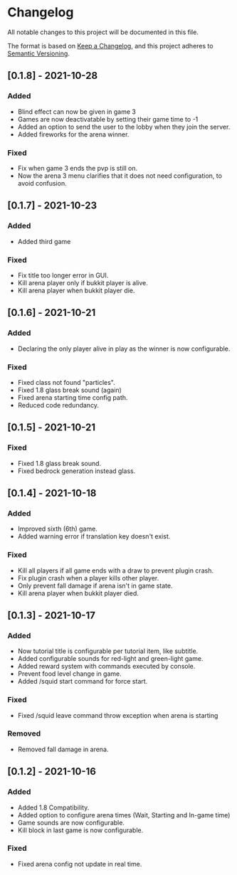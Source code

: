 # Changelog

All notable changes to this project will be documented in this file.

The format is based on [Keep a Changelog](https://keepachangelog.com/en/1.0.0/),
and this project adheres to [Semantic Versioning](https://semver.org/spec/v2.0.0.html).

## [0.1.8] - 2021-10-28

### Added

- Blind effect can now be given in game 3
- Games are now deactivatable by setting their game time to -1
- Added an option to send the user to the lobby when they join the server.
- Added fireworks for the arena winner.

### Fixed

- Fix when game 3 ends the pvp is still on.
- Now the arena 3 menu clarifies that it does not need configuration, to avoid confusion.

## [0.1.7] - 2021-10-23

### Added

- Added third game

### Fixed

- Fix title too longer error in GUI.
- Kill arena player only if bukkit player is alive.
- Kill arena player when bukkit player die.

## [0.1.6] - 2021-10-21

### Added

- Declaring the only player alive in play as the winner is now configurable.

### Fixed

- Fixed class not found "particles".
- Fixed 1.8 glass break sound (again)
- Fixed arena starting time config path.
- Reduced code redundancy.

## [0.1.5] - 2021-10-21

### Fixed

- Fixed 1.8 glass break sound.
- Fixed bedrock generation instead glass.

## [0.1.4] - 2021-10-18

### Added

- Improved sixth (6th) game.
- Added warning error if translation key doesn't exist.

### Fixed

- Kill all players if all game ends with a draw to prevent plugin crash.
- Fix plugin crash when a player kills other player.
- Only prevent fall damage if arena isn't in game state.
- Kill arena player when bukkit player died.

## [0.1.3] - 2021-10-17

### Added

- Now tutorial title is configurable per tutorial item, like subtitle.
- Added configurable sounds for red-light and green-light game.
- Added reward system with commands executed by console.
- Prevent food level change in game.
- Added /squid start command for force start.

### Fixed

- Fixed /squid leave command throw exception when arena is starting

### Removed

- Removed fall damage in arena.

## [0.1.2] - 2021-10-16

### Added

- Added 1.8 Compatibility.
- Added option to configure arena times (Wait, Starting and In-game time)
- Game sounds are now configurable.
- Kill block in last game is now configurable.

### Fixed

- Fixed arena config not update in real time.
